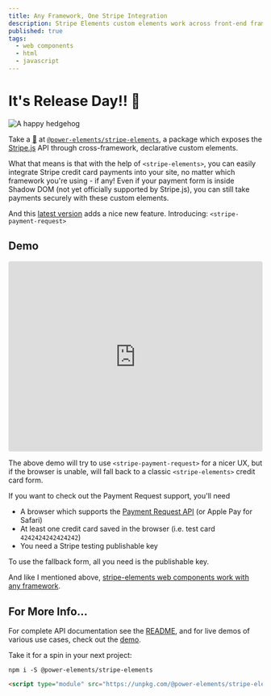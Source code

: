 ```yaml
---
title: Any Framework, One Stripe Integration
description: Stripe Elements custom elements work across front-end frameworks and even in vanilla HTML and JS.
published: true
tags:
  - web components
  - html
  - javascript
---
```


# It's Release Day!! 🎉

![A happy hedgehog](https://media.giphy.com/media/2tSTqVTVHbCy35ybwk/giphy.gif)

Take a <abbr title="peek">👀</abbr> at
[`@power-elements/stripe-elements`][npm-package], a package which exposes the
[Stripe.js](https://stripe.com/docs/js) API through cross-framework,
declarative custom elements.

What that means is that with the help of `<stripe-elements>`, you can easily
integrate Stripe credit card payments into your site, no matter which framework
you're using - if any! Even if your payment form is inside Shadow DOM (not yet
officially supported by Stripe.js), you can still take payments securely with
these custom elements.

And this [latest version][changelog] adds a nice new feature. Introducing:
`<stripe-payment-request>`

## Demo

<iframe src="https://codesandbox.io/embed/stripe-web-component-vanilla-ztuvg"
        style="width:100%;height:calc(300px + 8vw); border:0; border-radius: 4px; overflow:hidden;"
        allow="geolocation; microphone; camera; midi; vr; accelerometer; gyroscope; payment; ambient-light-sensor; encrypted-media; usb"
        loading="lazy"
        sandbox="allow-modals allow-forms allow-popups allow-scripts allow-same-origin"></iframe>

The above demo will try to use `<stripe-payment-request>` for a nicer UX, but
if the browser is unable, will fall back to a classic `<stripe-elements>`
credit card form.

If you want to check out the Payment Request support, you'll need
- A browser which supports the [Payment Request API][payment-request] (or Apple
  Pay for Safari)
- At least one credit card saved in the browser (i.e. test card
  `4242424242424242`)
- You need a Stripe testing publishable key

To use the fallback form, all you need is the publishable key.

And like I mentioned above, [stripe-elements web components work with any
framework][framework-demos].

## For More Info...

For complete API documentation see the [README][README], and for live demos of
various use cases, check out the [demo][demo].

Take it for a spin in your next project:

```
npm i -S @power-elements/stripe-elements
```

```html
<script type="module" src="https://unpkg.com/@power-elements/stripe-elements?module"></script>
```

[npm-package]: https://npm.im/@power-elements/stripe-elements
[changelog]: https://github.com/bennypowers/stripe-elements/blob/master/CHANGELOG.md
[payment-request]: https://caniuse.com/#feat=payment-request
[framework-demos]: https://bennypowers.dev/stripe-elements/?path=/docs/framework-examples-angular--stripe-elements
[README]: https://github.com/bennypowers/stripe-elements/blob/master/README.md
[demo]: https://bennypowers.dev/stripe-elements/?path=/docs/elements-stripe-elements--enter-a-publishable-key

